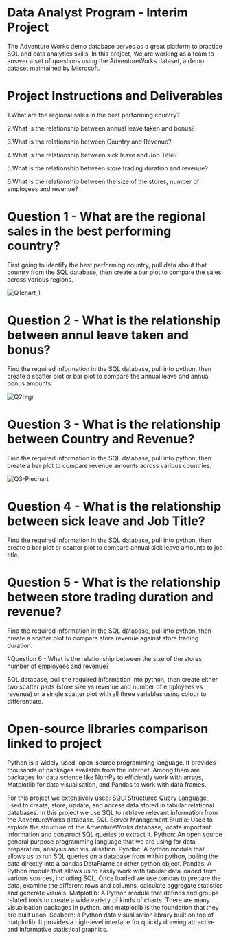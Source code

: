 # Data Analyst Program - Interim Project

The Adventure Works demo database serves as a great platform to practice SQL and data analytics skills. In this project, We are working as a team to answer a set of questions using the AdventureWorks dataset, a demo dataset maintained by Microsoft.

# Project Instructions and Deliverables

1.What are the regional sales in the best performing country?

2.What is the relationship between annual leave taken and bonus?

3.What is the relationship between Country and Revenue?

4.What is the relationship between sick leave and Job Title?

5.What is the relationship between store trading duration and revenue?

6.What is the relationship between the size of the stores, number of employees and revenue?

# Question 1 - What are the regional sales in the best performing country?

First going to identify the best performing country, pull data about that country from the SQL database, then create a bar plot to compare the sales across various regions.

![Q1chart_1](https://user-images.githubusercontent.com/36445846/198904552-4e48abbb-ff77-46e0-b5ff-85fb55b4bbdb.png)

# Question 2 - What is the relationship between annul leave taken and bonus?

Find the required information in the SQL database, pull into python, then create a scatter plot or bar plot to compare the annual leave and annual bonus amounts.

![Q2regr](https://user-images.githubusercontent.com/36445846/198904347-00887cc5-602b-436f-9c9f-4798733b8c8b.png)



# Question 3 - What is the relationship between Country and Revenue?

Find the required information in the SQL database, pull into python, then create a bar plot to compare revenue amounts across various countries.

![Q3-Piechart](https://user-images.githubusercontent.com/36445846/198908060-6e3e5ae2-e4f9-4bab-86b6-ad327694fed0.png)

# Question 4 - What is the relationship between sick leave and Job Title?

Find the required information in the SQL database, pull into python, then create a bar plot or scatter plot to compare annual sick leave amounts to job title.


# Question 5 - What is the relationship between store trading duration and revenue?

Find the required information in the SQL database, pull into python, then create a scatter plot to compare store revenue against store trading duration.


#Question 6 - What is the relationship between the size of the stores, number of employees and revenue?

SQL database, pull the required information into python, then create either two scatter plots (store size vs revenue and number of employees vs revenue) or a single scatter plot with all three variables using colour to differentiate. 






# Open-source libraries comparison linked to project

Python is a widely-used, open-source programming language. It provides thousands of  packages available from the internet. Among them are packages for data science like  NumPy to efficiently work with arrays, Matplotlib for data visualisation, and Pandas to work with data frames. 

For this project we extensively used:
SQL: Structured Query Language, used to create, store, update, and access data stored in tabular relational databases. In this project we use SQL to retrieve relevant information from the AdventureWorks database.
SQL Server Management Studio: Used to explore the structure of the AdventureWorks database, locate important information and construct SQL queries to extract it.
Python: An open source general purpose programming language that we are using for data preparation, analysis and visualisation.
Pyodbc: A python module that allows us to run SQL queries on a database from within python, pulling the data directly into a pandas DataFrame or other python object.
Pandas: A Python module that allows us to easily work with tabular data loaded from various sources, including SQL. Once loaded we use pandas to prepare the data, examine the different rows and columns, calculate aggregate statistics and generate visuals. 
Matplotlib: A Python module that defines and groups related tools to create a wide variety of kinds of charts. There are many visualisation packages in python, and matplotlib is the foundation that they are built upon.
Seaborn: a Python data visualisation library built on top of matplotlib. It provides a high-level interface for quickly drawing attractive and informative statistical graphics.

